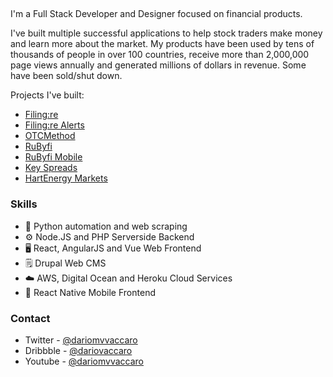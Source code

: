 ##
<!--
**DarioVaccaro/DarioVaccaro** is a ✨ _special_ ✨ repository because its `README.md` (this file) appears on your GitHub profile.

- 🔭 I’m currently working on ...
- 🌱 I’m currently learning ...
- 👯 I’m looking to collaborate on ...
- 🤔 I’m looking for help with ...
- 💬 Ask me about ...
- 📫 How to reach me: ...
- 😄 Pronouns: ...
- ⚡ Fun fact: ...
-->
I'm a Full Stack Developer and Designer focused on financial products. 

I've built multiple successful applications to help stock traders make money and learn more about the market. My products have been used by tens of thousands of people in over 100 countries, receive more than 2,000,000 page views annually and generated millions of dollars in revenue. Some have been sold/shut down.

Projects I've built:

- [Filing:re](https://www.filingre.com)
- [Filing:re Alerts](https://www.filingre.com/alerts)
- [OTCMethod](https://www.otcmethod.com)
- [RuByfi](https://rubyfi.com/features/overview)
- [RuByfi Mobile](https://rubyfi.com/features/mobile)
- [Key Spreads](https://keyspreads.com/?utm_campaign=GitHub&utm_source=GitHub&utm_medium=textlink)
- [HartEnergy Markets](https://www.hartenergy.com/markets/data)

### Skills
- 🐍 Python automation and web scraping
- ⚙️ Node.JS and PHP Serverside Backend
- 🖥 React, AngularJS and Vue Web Frontend
- 🗒 Drupal Web CMS
- ☁️ AWS, Digital Ocean and Heroku Cloud Services
- 📱 React Native Mobile Frontend

### Contact
* Twitter - [@dariomvvaccaro](https://twitter.com/dariomvvaccaro)
* Dribbble - [@dariovaccaro](https://dribbble.com/dariovaccaro)
* Youtube - [@dariomvvaccaro](https://www.youtube.com/@dariomvvaccaro)
